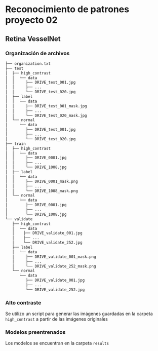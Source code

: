 # Reconocimiento de patrones proyecto 02

## Retina VesselNet

### Organización de archivos

```bash
├── organization.txt
├── test
│  ├── high_contrast
│  │  └── data
│  │     ├── DRIVE_test_001.jpg
│  │     ├── ...
│  │     └── DRIVE_test_020.jpg
│  ├── label
│  │  └── data
│  │     ├── DRIVE_test_001_mask.jpg
│  │     ├── ...
│  │     └── DRIVE_test_020_mask.jpg
│  └── normal
│     └── data
│        ├── DRIVE_test_001.jpg
│        ├── ...
│        └── DRIVE_test_020.jpg
├── train
│  ├── high_contrast
│  │  └── data
│  │     ├── DRIVE_0001.jpg
│  │     ├── ...
│  │     └── DRIVE_1008.jpg
│  ├── label
│  │  └── data
│  │     ├── DRIVE_0001_mask.png
│  │     ├── ...
│  │     └── DRIVE_1008_mask.png
│  └── normal
│     └── data
│        ├── DRIVE_0001.jpg
│        ├── ...
│        └── DRIVE_1008.jpg
└── validate
   ├── high_contrast
   │  └── data
   │    ├── DRIVE_validate_001.jpg
   │    ├── ...
   │    └── DRIVE_validate_252.jpg
   ├── label
   │  └── data
   │     ├── DRIVE_validate_001_mask.png
   │     ├── ...
   │     └── DRIVE_validate_252_mask.png
   └── normal
      └── data
         ├── DRIVE_validate_001.jpg
         ├── ...
         └── DRIVE_validate_252.jpg

```

### Alto contraste

Se utilizo un script para generar las imágenes guardadas en la carpeta `high_contrast` a partir de las imágenes originales

### Modelos preentrenados

Los modelos se encuentran en la carpeta `results`
